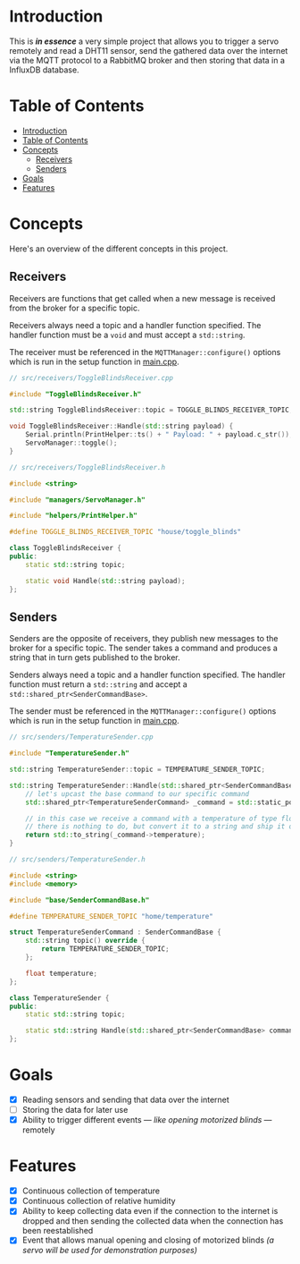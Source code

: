 # Introduction

This is ***in essence*** a very simple project that allows you to trigger a servo remotely and read a DHT11 sensor, send the gathered data over the internet via the MQTT protocol to a RabbitMQ broker and then storing that data in a InfluxDB database.

# Table of Contents

- [Introduction](#introduction)
- [Table of Contents](#table-of-contents)
- [Concepts](#concepts)
  - [Receivers](#receivers)
  - [Senders](#senders)
- [Goals](#goals)
- [Features](#features)

# Concepts

Here's an overview of the different concepts in this project.

## Receivers
Receivers are functions that get called when a new message is received from the broker for a specific topic.

Receivers always need a topic and a handler function specified. The handler function must be a `void` and must accept a `std::string`.

The receiver must be referenced in the `MQTTManager::configure()` options which is run in the setup function in [main.cpp](/src/main.cpp#L42).

```cpp
// src/receivers/ToggleBlindsReceiver.cpp

#include "ToggleBlindsReceiver.h"

std::string ToggleBlindsReceiver::topic = TOGGLE_BLINDS_RECEIVER_TOPIC;

void ToggleBlindsReceiver::Handle(std::string payload) {
    Serial.println(PrintHelper::ts() + " Payload: " + payload.c_str());
    ServoManager::toggle();
}
```

```cpp
// src/receivers/ToggleBlindsReceiver.h

#include <string>

#include "managers/ServoManager.h"

#include "helpers/PrintHelper.h"

#define TOGGLE_BLINDS_RECEIVER_TOPIC "house/toggle_blinds"

class ToggleBlindsReceiver {
public:
    static std::string topic;

    static void Handle(std::string payload);
};
```


## Senders
Senders are the opposite of receivers, they publish new messages to the broker for a specific topic. The sender takes a command and produces a string that in turn gets published to the broker.

Senders always need a topic and a handler function specified. The handler function must return a `std::string` and accept a `std::shared_ptr<SenderCommandBase>`.

The sender must be referenced in the `MQTTManager::configure()` options which is run in the setup function in [main.cpp](/src/main.cpp#L42).

```cpp
// src/senders/TemperatureSender.cpp

#include "TemperatureSender.h"

std::string TemperatureSender::topic = TEMPERATURE_SENDER_TOPIC;

std::string TemperatureSender::Handle(std::shared_ptr<SenderCommandBase> command) {
    // let's upcast the base command to our specific command
    std::shared_ptr<TemperatureSenderCommand> _command = std::static_pointer_cast<TemperatureSenderCommand>(command);

    // in this case we receive a command with a temperature of type float
    // there is nothing to do, but convert it to a string and ship it off
    return std::to_string(_command->temperature);
}
```

```cpp
// src/senders/TemperatureSender.h

#include <string>
#include <memory>

#include "base/SenderCommandBase.h"

#define TEMPERATURE_SENDER_TOPIC "home/temperature"

struct TemperatureSenderCommand : SenderCommandBase {
    std::string topic() override {
        return TEMPERATURE_SENDER_TOPIC;
    };

    float temperature;
};

class TemperatureSender {
public:
    static std::string topic;

    static std::string Handle(std::shared_ptr<SenderCommandBase> command);
};
```

# Goals
- [x] Reading sensors and sending that data over the internet
- [ ] Storing the data for later use
- [x] Ability to trigger different events &mdash; *like opening motorized blinds* &mdash; remotely

# Features
- [x] Continuous collection of temperature
- [x] Continuous collection of relative humidity
- [x] Ability to keep collecting data even if the connection to the internet is dropped and then sending the collected data when the connection has been reestablished
- [x] Event that allows manual opening and closing of motorized blinds *(a servo will be used for demonstration purposes)*
